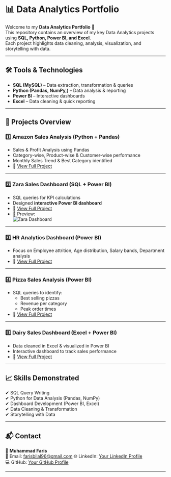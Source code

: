 
# 📊 Data Analytics Portfolio

Welcome to my **Data Analytics Portfolio** 🚀  
This repository contains an overview of my key Data Analytics projects using **SQL, Python, Power BI, and Excel**.  
Each project highlights data cleaning, analysis, visualization, and storytelling with data.  

---

## 🛠️ Tools & Technologies
- **SQL (MySQL)** – Data extraction, transformation & queries  
- **Python (Pandas, NumPy,)** – Data analysis & reporting  
- **Power BI** – Interactive dashboards  
- **Excel** – Data cleaning & quick reporting  

---

## 📂 Projects Overview

### 1️⃣ Amazon Sales Analysis (Python + Pandas)
- Sales & Profit Analysis using Pandas  
- Category-wise, Product-wise & Customer-wise performance  
- Monthly Sales Trend & Best Category identified  
- 🔗 [View Full Project](https://github.com/Faris-data/Projects/blob/main/Python%20Project.rar)  

---

### 2️⃣ Zara Sales Dashboard (SQL + Power BI)
- SQL queries for KPI calculations  
- Designed **interactive Power BI dashboard**  
- 🔗 [View Full Project](https://github.com/Faris-data/Projects/blob/main/Zara%20Sales%20SQL%20Project.pdf)  
- 📸 Preview:  
  ![Zara Dashboard](https://github.com/Faris-data/Projects/blob/main/Zara%20Sales%20Dashboard.PNG)

---

### 3️⃣ HR Analytics Dashboard (Power BI)
- Focus on Employee attrition, Age distribution, Salary bands, Department analysis  
- 🔗 [View Full Project](https://github.com/Faris-data/Projects/blob/main/HR%20Analytics%20Dashboard.PNG)  


---

### 4️⃣ Pizza Sales Analysis (Power BI)
- SQL queries to identify:  
  - Best selling pizzas  
  - Revenue per category  
  - Peak order times  
- 🔗 [View Full Project](https://github.com/Faris-data/Projects/blob/main/Pizza%20Sales%20Dashboard.jpg)  


---

### 5️⃣ Dairy Sales Dashboard (Excel + Power BI)
- Data cleaned in Excel & visualized in Power BI  
- Interactive dashboard to track sales performance  
- 🔗 [View Full Project](https://github.com/Faris-data/Projects/blob/main/Dairy%20sales%20Dashboard.jpg)  

---

## 📈 Skills Demonstrated
✔ SQL Query Writing  
✔ Python for Data Analysis (Pandas, NumPy)  
✔ Dashboard Development (Power BI, Excel)  
✔ Data Cleaning & Transformation  
✔ Storytelling with Data  

---

## 📬 Contact
👤 **Muhammad Faris**  
📧 Email: farisbilal96@gmail.com 
🌐 LinkedIn: [Your LinkedIn Profile](linkedin.com/in/muhammad-faris-a35748198/)  
💻 GitHub: [Your GitHub Profile](https://github.com/Faris-data/Projects)  

---

